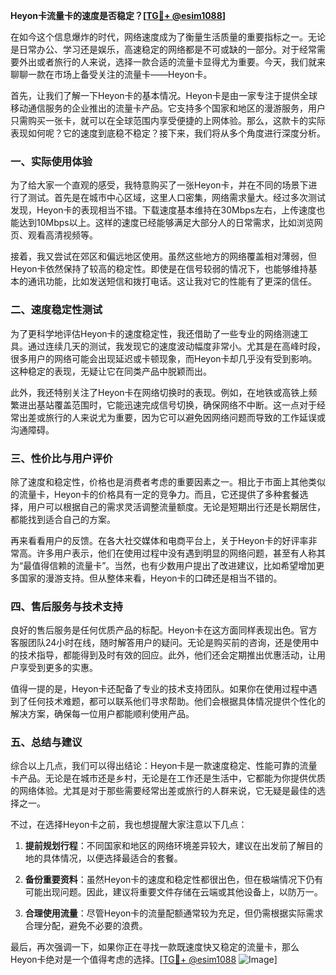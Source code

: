 **Heyon卡流量卡的速度是否稳定？[[TG💪+ @esim1088](https://t.me/s/esim1088)]**

在如今这个信息爆炸的时代，网络速度成为了衡量生活质量的重要指标之一。无论是日常办公、学习还是娱乐，高速稳定的网络都是不可或缺的一部分。对于经常需要外出或者旅行的人来说，选择一款合适的流量卡显得尤为重要。今天，我们就来聊聊一款在市场上备受关注的流量卡——Heyon卡。

首先，让我们了解一下Heyon卡的基本情况。Heyon卡是由一家专注于提供全球移动通信服务的企业推出的流量卡产品。它支持多个国家和地区的漫游服务，用户只需购买一张卡，就可以在全球范围内享受便捷的上网体验。那么，这款卡的实际表现如何呢？它的速度到底稳不稳定？接下来，我们将从多个角度进行深度分析。

### **一、实际使用体验**

为了给大家一个直观的感受，我特意购买了一张Heyon卡，并在不同的场景下进行了测试。首先是在城市中心区域，这里人口密集，网络需求量大。经过多次测试发现，Heyon卡的表现相当不错。下载速度基本维持在30Mbps左右，上传速度也能达到10Mbps以上。这样的速度已经能够满足大部分人的日常需求，比如浏览网页、观看高清视频等。

接着，我又尝试在郊区和偏远地区使用。虽然这些地方的网络覆盖相对薄弱，但Heyon卡依然保持了较高的稳定性。即使是在信号较弱的情况下，也能够维持基本的通讯功能，比如发送短信和拨打电话。这让我对它的性能有了更深的信任。

### **二、速度稳定性测试**

为了更科学地评估Heyon卡的速度稳定性，我还借助了一些专业的网络测速工具。通过连续几天的测试，我发现它的速度波动幅度非常小。尤其是在高峰时段，很多用户的网络可能会出现延迟或卡顿现象，而Heyon卡却几乎没有受到影响。这种稳定的表现，无疑让它在同类产品中脱颖而出。

此外，我还特别关注了Heyon卡在网络切换时的表现。例如，在地铁或高铁上频繁进出基站覆盖范围时，它能迅速完成信号切换，确保网络不中断。这一点对于经常出差或旅行的人来说尤为重要，因为它可以避免因网络问题而导致的工作延误或沟通障碍。

### **三、性价比与用户评价**

除了速度和稳定性，价格也是消费者考虑的重要因素之一。相比于市面上其他类似的流量卡，Heyon卡的价格具有一定的竞争力。而且，它还提供了多种套餐选择，用户可以根据自己的需求灵活调整流量额度。无论是短期出行还是长期居住，都能找到适合自己的方案。

再来看看用户的反馈。在各大社交媒体和电商平台上，关于Heyon卡的好评率非常高。许多用户表示，他们在使用过程中没有遇到明显的网络问题，甚至有人称其为“最值得信赖的流量卡”。当然，也有少数用户提出了改进建议，比如希望增加更多国家的漫游支持。但从整体来看，Heyon卡的口碑还是相当不错的。

### **四、售后服务与技术支持**

良好的售后服务是任何优质产品的标配。Heyon卡在这方面同样表现出色。官方客服团队24小时在线，随时解答用户的疑问。无论是购买前的咨询，还是使用中的技术指导，都能得到及时有效的回应。此外，他们还会定期推出优惠活动，让用户享受到更多的实惠。

值得一提的是，Heyon卡还配备了专业的技术支持团队。如果你在使用过程中遇到了任何技术难题，都可以联系他们寻求帮助。他们会根据具体情况提供个性化的解决方案，确保每一位用户都能顺利使用产品。

### **五、总结与建议**

综合以上几点，我们可以得出结论：Heyon卡是一款速度稳定、性能可靠的流量卡产品。无论是在城市还是乡村，无论是在工作还是生活中，它都能为你提供优质的网络体验。尤其是对于那些需要经常出差或旅行的人群来说，它无疑是最佳的选择之一。

不过，在选择Heyon卡之前，我也想提醒大家注意以下几点：

1. **提前规划行程**：不同国家和地区的网络环境差异较大，建议在出发前了解目的地的具体情况，以便选择最适合的套餐。
   
2. **备份重要资料**：虽然Heyon卡的速度和稳定性都很出色，但在极端情况下仍有可能出现问题。因此，建议将重要文件存储在云端或其他设备上，以防万一。

3. **合理使用流量**：尽管Heyon卡的流量配额通常较为充足，但仍需根据实际需求合理分配，避免不必要的浪费。

最后，再次强调一下，如果你正在寻找一款既速度快又稳定的流量卡，那么Heyon卡绝对是一个值得考虑的选择。[[TG💪+ @esim1088](https://t.me/s/esim1088) ![Image](https://i.postimg.cc/4NQfJmqS/Snipaste-2025-05-13-00-14-12.png)]